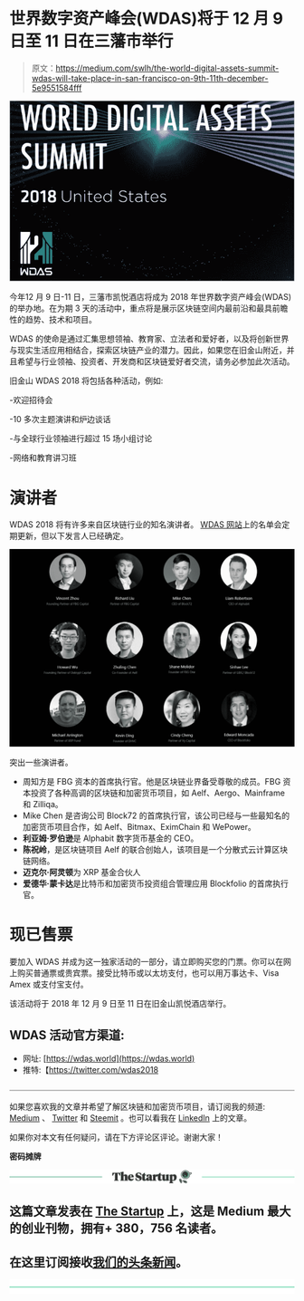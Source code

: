 # 世界数字资产峰会(WDAS)将于 12 月 9 日至 11 日在三藩市举行

> 原文：<https://medium.com/swlh/the-world-digital-assets-summit-wdas-will-take-place-in-san-francisco-on-9th-11th-december-5e9551584fff>

![](img/d8e4a582139f6485b07b91244857877b.png)

今年12 月 9 日-11 日，三藩市凯悦酒店将成为 2018 年世界数字资产峰会(WDAS)的举办地。在为期 3 天的活动中，重点将是展示区块链空间内最前沿和最具前瞻性的趋势、技术和项目。

WDAS 的使命是通过汇集思想领袖、教育家、立法者和爱好者，以及将创新世界与现实生活应用相结合，探索区块链产业的潜力。因此，如果您在旧金山附近，并且希望与行业领袖、投资者、开发商和区块链爱好者交流，请务必参加此次活动。

旧金山 WDAS 2018 将包括各种活动，例如:

-欢迎招待会

-10 多次主题演讲和炉边谈话

-与全球行业领袖进行超过 15 场小组讨论

-网络和教育讲习班

# **演讲者**

WDAS 2018 将有许多来自区块链行业的知名演讲者。 [WDAS 网站](https://wdas.world/speaker.html)上的名单会定期更新，但以下发言人已经确定。

![](img/26695a2901c64fb3ba2880083c2d736d.png)

突出一些演讲者。

*   周知方是 FBG 资本的首席执行官。他是区块链业界备受尊敬的成员。FBG 资本投资了各种高调的区块链和加密货币项目，如 Aelf、Aergo、Mainframe 和 Zilliqa。
*   Mike Chen 是咨询公司 Block72 的首席执行官，该公司已经与一些最知名的加密货币项目合作，如 Aelf、Bitmax、EximChain 和 WePower。
*   **利亚姆·罗伯逊**是 Alphabit 数字货币基金的 CEO。
*   **陈祝岭**，是区块链项目 Aelf 的联合创始人，该项目是一个分散式云计算区块链网络。
*   **迈克尔·阿灵顿**为 XRP 基金合伙人
*   **爱德华·蒙卡达**是比特币和加密货币投资组合管理应用 Blockfolio 的首席执行官。

# **现已售票**

要加入 WDAS 并成为这一独家活动的一部分，请立即购买您的门票。你可以在网上购买普通票或贵宾票。接受比特币或以太坊支付，也可以用万事达卡、Visa Amex 或支付宝支付。

该活动将于 2018 年 12 月 9 日至 11 日在旧金山凯悦酒店举行。

## **WDAS 活动官方渠道:**

*   网址: [https://wdas.world](https://wdas.world)
*   推特:【https://twitter.com/wdas2018 

![](img/b30324f53f1517741e9d882546c9db2f.png)

如果您喜欢我的文章并希望了解区块链和加密货币项目，请订阅我的频道: [Medium](/@cultcrypto) 、 [Twitter](https://twitter.com/CryptoShowdown) 和 [Steemit](https://steemit.com/@cryptoshowdown) 。也可以看我在 [LinkedIn](https://www.linkedin.com/in/donjohanson/) 上的文章。

如果你对本文有任何疑问，请在下方评论区评论。谢谢大家！

**密码摊牌**

[![](img/308a8d84fb9b2fab43d66c117fcc4bb4.png)](https://medium.com/swlh)

## 这篇文章发表在 [The Startup](https://medium.com/swlh) 上，这是 Medium 最大的创业刊物，拥有+ 380，756 名读者。

## 在这里订阅接收[我们的头条新闻](http://growthsupply.com/the-startup-newsletter/)。

[![](img/b0164736ea17a63403e660de5dedf91a.png)](https://medium.com/swlh)